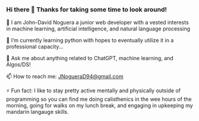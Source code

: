 ### Hi there 👋 Thanks for taking some time to look around! 


 🔭 I am John-David Noguera a junior web developer with a vested interests in machine learning, artificial intelligence, and natural language processing
 
 🌱 I’m currently learning python with hopes to eventually utilize it in a professional capacity...
 
 💬 Ask me about anything related to ChatGPT, machine learning, and Algos/DS!
 
 📫 How to reach me: JNogueraD94@gmail.com 
 
 ⚡ Fun fact: I like to stay pretty active mentally and physically outside of programming so you can find me doing calisthenics in the wee hours of the morning, going for walks on my lunch break, and engaging in upkeeping my mandarin langauge skills.
